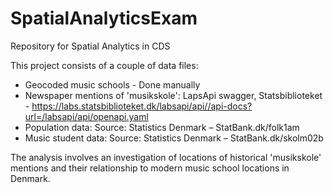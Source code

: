 # SpatialAnalyticsExam
Repository for Spatial Analytics in CDS

This project consists of a couple of data files:
- Geocoded music schools - Done manually
- Newspaper mentions of 'musikskole': LapsApi swagger, Statsbiblioteket - https://labs.statsbiblioteket.dk/labsapi/api//api-docs?url=/labsapi/api/openapi.yaml
- Population data: Source: Statistics Denmark – StatBank.dk/folk1am
- Music student data: Source: Statistics Denmark – StatBank.dk/skolm02b 

The analysis involves an investigation of locations of historical 'musikskole' mentions and their relationship to modern music school locations in Denmark. 
